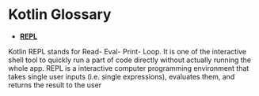 # Kotlin Glossary

* **[REPL](https://android.jlelse.eu/repl-in-kotlin-4d7091236961)**

Kotlin REPL stands for Read- Eval- Print- Loop. It is one of the interactive shell tool to quickly run a part of code directly without actually running the whole app. REPL is a interactive computer programming environment that takes single user inputs (i.e. single expressions), evaluates them, and returns the result to the user
 
